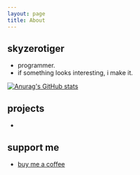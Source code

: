 ```yaml
---
layout: page
title: About
---
```


## skyzerotiger

- programmer.
- if something looks interesting, i make it.

[![Anurag's GitHub stats](https://github-readme-stats.vercel.app/api?username=skyzerotiger)](https://github.com/anuraghazra/github-readme-stats)

## projects

- 

## support me
- [buy me a coffee](https://www.buymeacoffee.com/skyzero)



